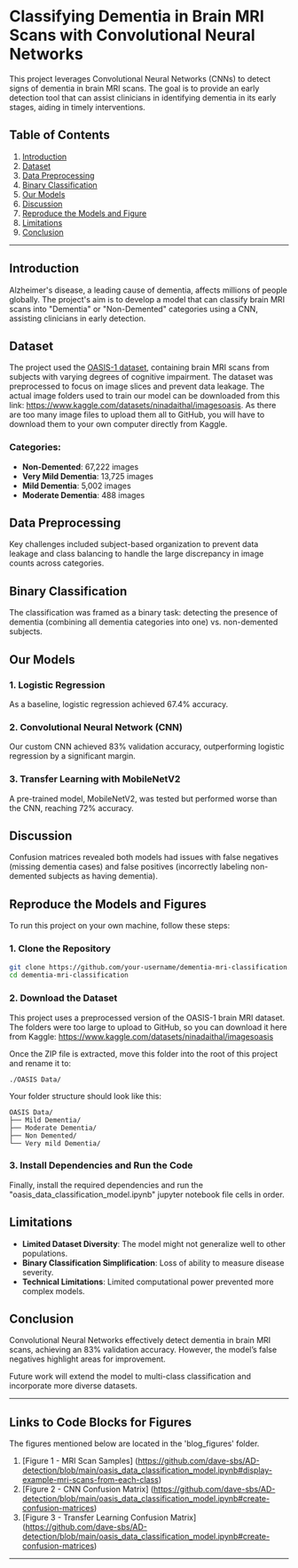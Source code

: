 # Classifying Dementia in Brain MRI Scans with Convolutional Neural Networks

This project leverages Convolutional Neural Networks (CNNs) to detect signs of dementia in brain MRI scans. The goal is to provide an early detection tool that can assist clinicians in identifying dementia in its early stages, aiding in timely interventions.

## Table of Contents

1. [Introduction](#introduction)
2. [Dataset](#dataset)
3. [Data Preprocessing](#data-preprocessing)
4. [Binary Classification](#binary-classification)
5. [Our Models](#our-models)
6. [Discussion](#discussion)
7. [Reproduce the Models and Figure](#reproduce-the-models-and-figures)
8. [Limitations](#limitations)
9. [Conclusion](#conclusion)

---

## Introduction

Alzheimer's disease, a leading cause of dementia, affects millions of people globally. The project's aim is to develop a model that can classify brain MRI scans into "Dementia" or "Non-Demented" categories using a CNN, assisting clinicians in early detection. 

## Dataset

The project used the [OASIS-1 dataset](https://www.oasis-brains.org), containing brain MRI scans from subjects with varying degrees of cognitive impairment. The dataset was preprocessed to focus on image slices and prevent data leakage. The actual image folders used to train our model can be downloaded from this link: https://www.kaggle.com/datasets/ninadaithal/imagesoasis. As there are too many image files to upload them all to GitHub, you will have to download them to your own computer directly from Kaggle. 

### Categories:
- **Non-Demented**: 67,222 images
- **Very Mild Dementia**: 13,725 images
- **Mild Dementia**: 5,002 images
- **Moderate Dementia**: 488 images

## Data Preprocessing

Key challenges included subject-based organization to prevent data leakage and class balancing to handle the large discrepancy in image counts across categories.

## Binary Classification

The classification was framed as a binary task: detecting the presence of dementia (combining all dementia categories into one) vs. non-demented subjects.

## Our Models

### 1. Logistic Regression

As a baseline, logistic regression achieved 67.4% accuracy.

### 2. Convolutional Neural Network (CNN)

Our custom CNN achieved 83% validation accuracy, outperforming logistic regression by a significant margin.

### 3. Transfer Learning with MobileNetV2

A pre-trained model, MobileNetV2, was tested but performed worse than the CNN, reaching 72% accuracy.

## Discussion

Confusion matrices revealed both models had issues with false negatives (missing dementia cases) and false positives (incorrectly labeling non-demented subjects as having dementia).

## Reproduce the Models and Figures

To run this project on your own machine, follow these steps:

### 1. Clone the Repository

```bash
git clone https://github.com/your-username/dementia-mri-classification.git
cd dementia-mri-classification
```

### 2. Download the Dataset

This project uses a preprocessed version of the OASIS-1 brain MRI dataset. The folders were too large to upload to GitHub, so you can download it here from Kaggle: https://www.kaggle.com/datasets/ninadaithal/imagesoasis

Once the ZIP file is extracted, move this folder into the root of this project and rename it to: 
```
./OASIS Data/
```

Your folder structure should look like this:

```
OASIS Data/
├── Mild Dementia/
├── Moderate Dementia/
├── Non Demented/
└── Very mild Dementia/
```

### 3. Install Dependencies and Run the Code

Finally, install the required dependencies and run the "oasis_data_classification_model.ipynb" jupyter notebook file cells in order.


## Limitations

- **Limited Dataset Diversity**: The model might not generalize well to other populations.
- **Binary Classification Simplification**: Loss of ability to measure disease severity.
- **Technical Limitations**: Limited computational power prevented more complex models.

## Conclusion

Convolutional Neural Networks effectively detect dementia in brain MRI scans, achieving an 83% validation accuracy. However, the model’s false negatives highlight areas for improvement.

Future work will extend the model to multi-class classification and incorporate more diverse datasets.

---

## Links to Code Blocks for Figures

The figures mentioned below are located in the 'blog_figures' folder.

1. [Figure 1 - MRI Scan Samples] (https://github.com/dave-sbs/AD-detection/blob/main/oasis_data_classification_model.ipynb#display-example-mri-scans-from-each-class)
2. [Figure 2 - CNN Confusion Matrix] (https://github.com/dave-sbs/AD-detection/blob/main/oasis_data_classification_model.ipynb#create-confusion-matrices)
3. [Figure 3 - Transfer Learning Confusion Matrix] (https://github.com/dave-sbs/AD-detection/blob/main/oasis_data_classification_model.ipynb#create-confusion-matrices)
---

